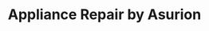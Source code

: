 ---
title: "Appliance Repair by Asurion"
url: /encino/appliance-repair-by-asurion/
shop: appliance
---